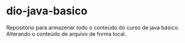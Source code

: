# dio-java-basico
Repositório para armazenar todo o conteúdo do curso de java básico.
Alterando o conteúdo de arquivo de forma local.